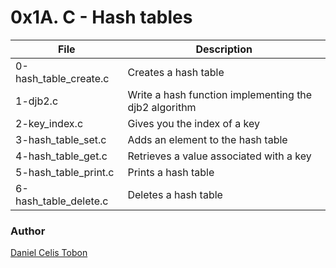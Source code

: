 # 0x1A. C - Hash tables

| File | Description |
| ------ | ------ |
| 0-hash_table_create.c | Creates a hash table |
| 1-djb2.c | Write a hash function implementing the djb2 algorithm |
| 2-key_index.c | Gives you the index of a key |
| 3-hash_table_set.c | Adds an element to the hash table |
| 4-hash_table_get.c | Retrieves a value associated with a key |
| 5-hash_table_print.c | Prints a hash table |
| 6-hash_table_delete.c | Deletes a hash table |

### Author
[Daniel Celis Tobon](https://github.com/danicelistobon)
